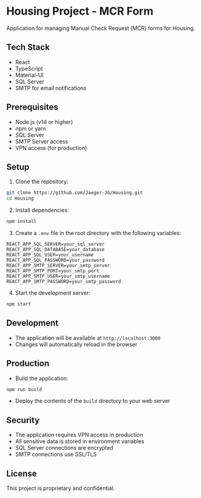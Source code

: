 # Housing Project - MCR Form

Application for managing Manual Check Request (MCR) forms for Housing.


## Tech Stack

- React
- TypeScript
- Material-UI
- SQL Server
- SMTP for email notifications

## Prerequisites

- Node.js (v14 or higher)
- npm or yarn
- SQL Server
- SMTP Server access
- VPN access (for production)

## Setup

1. Clone the repository:
```bash
git clone https://github.com/Jaeger-JG/Housing.git
cd Housing
```

2. Install dependencies:
```bash
npm install
```

3. Create a `.env` file in the root directory with the following variables:
```
REACT_APP_SQL_SERVER=your_sql_server
REACT_APP_SQL_DATABASE=your_database
REACT_APP_SQL_USER=your_username
REACT_APP_SQL_PASSWORD=your_password
REACT_APP_SMTP_SERVER=your_smtp_server
REACT_APP_SMTP_PORT=your_smtp_port
REACT_APP_SMTP_USER=your_smtp_username
REACT_APP_SMTP_PASSWORD=your_smtp_password
```

4. Start the development server:
```bash
npm start
```

## Development

- The application will be available at `http://localhost:3000`
- Changes will automatically reload in the browser

## Production

- Build the application:
```bash
npm run build
```
- Deploy the contents of the `build` directory to your web server

## Security

- The application requires VPN access in production
- All sensitive data is stored in environment variables
- SQL Server connections are encrypted
- SMTP connections use SSL/TLS

## License

This project is proprietary and confidential. 
